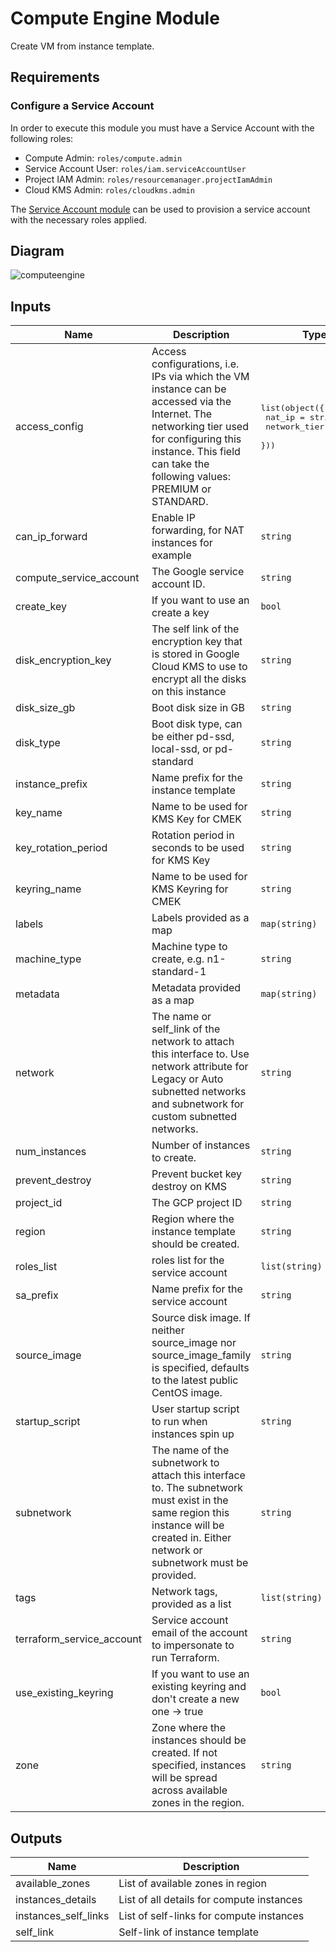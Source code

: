 # Compute Engine Module

Create VM from instance template.

## Requirements

### Configure a Service Account

In order to execute this module you must have a Service Account with the following roles:

- Compute Admin: `roles/compute.admin`
- Service Account User: `roles/iam.serviceAccountUser`
- Project IAM Admin: `roles/resourcemanager.projectIamAdmin`
- Cloud KMS Admin: `roles/cloudkms.admin`

The [Service Account module](../service_account) can be used to provision a service account with the necessary roles applied.

## Diagram

![computeengine](https://user-images.githubusercontent.com/79686242/149122105-7456ecac-fbe2-4bce-8901-3f31d9662609.png)

<!-- BEGINNING OF PRE-COMMIT-TERRAFORM DOCS HOOK -->
## Inputs

| Name | Description | Type | Default | Required |
|------|-------------|------|---------|:--------:|
| access\_config | Access configurations, i.e. IPs via which the VM instance can be accessed via the Internet. The networking tier used for configuring this instance. This field can take the following values: PREMIUM or STANDARD. | <pre>list(object({<br>    nat_ip       = string<br>    network_tier = string<br>  }))</pre> | `[]` | no |
| can\_ip\_forward | Enable IP forwarding, for NAT instances for example | `string` | `"false"` | no |
| compute\_service\_account | The Google service account ID. | `string` | `""` | no |
| create\_key | If you want to use an create a key | `bool` | `true` | no |
| disk\_encryption\_key | The self link of the encryption key that is stored in Google Cloud KMS to use to encrypt all the disks on this instance | `string` | `""` | no |
| disk\_size\_gb | Boot disk size in GB | `string` | `"100"` | no |
| disk\_type | Boot disk type, can be either pd-ssd, local-ssd, or pd-standard | `string` | `"pd-standard"` | no |
| instance\_prefix | Name prefix for the instance template | `string` | `"instance-template-"` | no |
| key\_name | Name to be used for KMS Key for CMEK | `string` | `"key"` | no |
| key\_rotation\_period | Rotation period in seconds to be used for KMS Key | `string` | `"7776000s"` | no |
| keyring\_name | Name to be used for KMS Keyring for CMEK | `string` | `"keyring-compute"` | no |
| labels | Labels provided as a map | `map(string)` | `{}` | no |
| machine\_type | Machine type to create, e.g. n1-standard-1 | `string` | `"n1-standard-1"` | no |
| metadata | Metadata provided as a map | `map(string)` | `{}` | no |
| network | The name or self\_link of the network to attach this interface to. Use network attribute for Legacy or Auto subnetted networks and subnetwork for custom subnetted networks. | `string` | `""` | no |
| num\_instances | Number of instances to create. | `string` | `"1"` | no |
| prevent\_destroy | Prevent bucket key destroy on KMS | `string` | `"true"` | no |
| project\_id | The GCP project ID | `string` | n/a | yes |
| region | Region where the instance template should be created. | `string` | `"us-east1"` | no |
| roles\_list | roles list for the service account | `list(string)` | `[]` | no |
| sa\_prefix | Name prefix for the service account | `string` | `"default"` | no |
| source\_image | Source disk image. If neither source\_image nor source\_image\_family is specified, defaults to the latest public CentOS image. | `string` | `""` | no |
| startup\_script | User startup script to run when instances spin up | `string` | `""` | no |
| subnetwork | The name of the subnetwork to attach this interface to. The subnetwork must exist in the same region this instance will be created in. Either network or subnetwork must be provided. | `string` | `""` | no |
| tags | Network tags, provided as a list | `list(string)` | n/a | yes |
| terraform\_service\_account | Service account email of the account to impersonate to run Terraform. | `string` | n/a | yes |
| use\_existing\_keyring | If you want to use an existing keyring and don't create a new one -> true | `bool` | `false` | no |
| zone | Zone where the instances should be created. If not specified, instances will be spread across available zones in the region. | `string` | `null` | no |

## Outputs

| Name | Description |
|------|-------------|
| available\_zones | List of available zones in region |
| instances\_details | List of all details for compute instances |
| instances\_self\_links | List of self-links for compute instances |
| self\_link | Self-link of instance template |

<!-- END OF PRE-COMMIT-TERRAFORM DOCS HOOK -->
